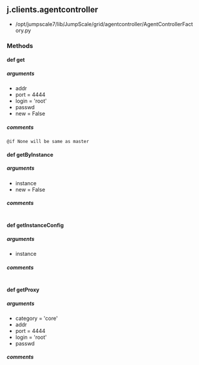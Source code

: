 ## j.clients.agentcontroller

- /opt/jumpscale7/lib/JumpScale/grid/agentcontroller/AgentControllerFactory.py

### Methods

#### def get 
##### arguments

- addr
- port = 4444
- login = 'root'
- passwd
- new = False

##### comments

```
@if None will be same as master

```

#### def getByInstance 
##### arguments

- instance
- new = False

##### comments

```

```

#### def getInstanceConfig 
##### arguments

- instance

##### comments

```

```

#### def getProxy 
##### arguments

- category = 'core'
- addr
- port = 4444
- login = 'root'
- passwd

##### comments

```

```

